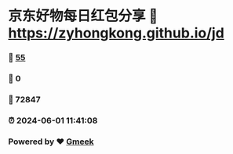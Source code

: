 # 京东好物每日红包分享 :link: https://zyhongkong.github.io/jd 
### :page_facing_up: [55](https://zyhongkong.github.io/jd/tag.html) 
### :speech_balloon: 0 
### :hibiscus: 72847 
### :alarm_clock: 2024-06-01 11:41:08 
### Powered by :heart: [Gmeek](https://github.com/Meekdai/Gmeek)
